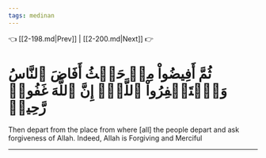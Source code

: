 ```yaml
---
tags: medinan
---
```


👈 [[2-198.md|Prev]] | [[2-200.md|Next]] 👉

# ثُمَّ أَفِيضُواْ مِنۡ حَيۡثُ أَفَاضَ ٱلنَّاسُ وَٱسۡتَغۡفِرُواْ ٱللَّهَۚ إِنَّ ٱللَّهَ غَفُورٞ رَّحِيمٞ

Then depart from the place from where [all] the people depart and ask forgiveness of Allah. Indeed, Allah is Forgiving and Merciful

---

